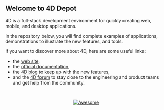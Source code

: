 ## Welcome to 4D Depot

4D is a full-stack development environment for quickly creating web, mobile, and desktop applications.

In the repository below, you will find complete examples of applications, demonstrations to illustrate the new features, and tools.

If you want to discover more about 4D, here are some useful links:
* the [web site](https://us.4d.com),
* the [official documentation](https://developer.4d.com/docs/),
* the [4D blog](https://blog.4d.com) to keep up with the new features,
* and the [4D forum](https://discuss.4d.com) to stay close to the engineering and product teams and get help from the community.
 
 
  
<p align="center">
    <a href="https://github.com/4d-depot/awesome-4d"><img src="https://cdn.rawgit.com/sindresorhus/awesome/d7305f38d29fed78fa85652e3a63e154dd8e8829/media/badge.svg" alt="Awesome"/></a>
</p>

<!--

**Here are some ideas to get you started:**

🙋‍♀️ A short introduction - what is your organization all about?
🌈 Contribution guidelines - how can the community get involved?
👩‍💻 Useful resources - where can the community find your docs? Is there anything else the community should know?
🍿 Fun facts - what does your team eat for breakfast?
🧙 Remember, you can do mighty things with the power of [Markdown](https://docs.github.com/github/writing-on-github/getting-started-with-writing-and-formatting-on-github/basic-writing-and-formatting-syntax)
-->
